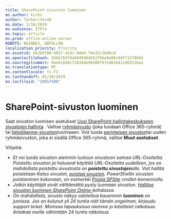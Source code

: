 ```yaml
---
title: SharePoint-sivuston luominen
ms.author: kirks
author: Techwriter40
ms.date: 1/16/2019
ms.audience: ITPro
ms.topic: article
ms.prod: office-online-server
ROBOTS: NOINDEX, NOFOLLOW
localization_priority: Priority
ms.assetid: e62b9f80-b017-42dc-9464-f4e32c19d6c9
ms.openlocfilehash: 92bb7b5f0a684936db52f6be9e00c8dff3378bb5
ms.sourcegitcommit: 0ae6cbb8cf2836da98300767ed81b411d6551bee
ms.translationtype: MT
ms.contentlocale: fi-FI
ms.lasthandoff: 01/30/2019
ms.locfileid: "29657500"
---
```

# <a name="create-a-sharepoint-site"></a>SharePoint-sivuston luominen

Saat sivuston luomisen asetukset [Uusi SharePoint-hallintakeskukseen sivustojen hallinta](https://docs.microsoft.com/sharepoint/manage-site-creation ) . Valitse [ryhmäsivusto](https://support.office.com/article/create-a-team-site-in-sharepoint-ef10c1e7-15f3-42a3-98aa-b5972711777d?ui=en-US&amp;rs=en-US&amp;ad=US) (joka luodaan Office 365-ryhmä) tai [tietoliikenne-sivuston](https://support.office.com/article/7fb44b20-a72f-4d2c-9173-fc8f59ba50eb)luomiseen. Voit luoda [perinteisen sivuston](https://docs.microsoft.com/sharepoint/manage-sites-in-new-admin-center#create-a-site)tai uuden ryhmäsivuston, joka ei sisällä Office 365-ryhmä, valitse **Muut asetukset**. 
  
Vihjeitä:
- *Et voi luoda sivuston aiemmin luotuun sivustoon samaa URL-Osoitetta. Poistettu sivuston ja haluavat käyttää URL-Osoitetta uudelleen, jos on mahdollista poistettu sivustosta on **poistettu sivustojen**alle. Voit hallita poistetaan Katso sivustot, [poistaa sivuston](https://docs.microsoft.com/sharepoint/manage-sites-in-new-admin-center#delete-a-site). PowerShellin sivuston poistaminen kokonaan, on esimerkki [Poista SPSite](https://docs.microsoft.com/sharepoint/manage-sites-in-new-admin-center#delete-a-site) cmdlet-komennolla.*
- *Jotkin käyttäjät eivät välttämättä pysty luomaan sivuston. [Hallitse sivuston luominen SharePoint Online-](https://docs.microsoft.com/sharepoint/manage-site-creation)kohdassa.*
- *On mahdollista, sivusto näkyy odotettua kauemmin **luominen** on jumissa. Jos on kulunut yli 24 tuntia näit tämän ongelman, kirjaudu support ticket. Monissa tapauksissa olemme jo käsittelet ratkaisua. Antakaa meille vähintään 24 tuntia ratkaisua.*
